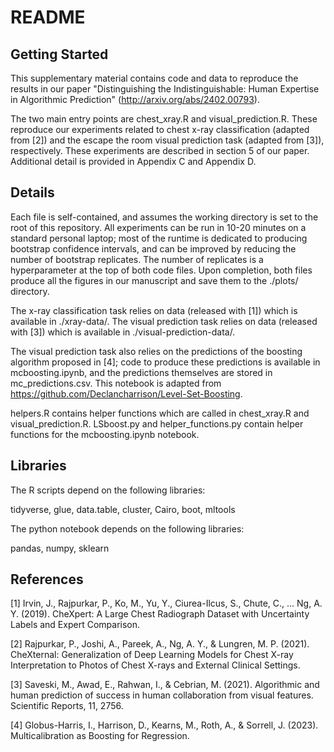 # README 

## Getting Started
This supplementary material contains code and data to reproduce the results in our paper "Distinguishing the Indistinguishable: Human Expertise in Algorithmic Prediction" (http://arxiv.org/abs/2402.00793).

The two main entry points are chest_xray.R and visual_prediction.R. These reproduce our experiments related to chest x-ray classification (adapted from [2]) and the escape the room visual prediction task (adapted from [3]), respectively. These experiments are described in section 5 of our paper. Additional detail is provided in Appendix C and Appendix D.

## Details
Each file is self-contained, and assumes the working directory is set to the root of this repository. All experiments can be run in 10-20 minutes on a standard personal laptop; most of the runtime is dedicated to producing bootstrap confidence intervals, and can be improved by reducing the number of bootstrap replicates. The number of replicates is a hyperparameter at the top of both code files. Upon completion, both files produce all the figures in our manuscript and save them to the ./plots/ directory.

The x-ray classification task relies on data (released with [1]) which is available in ./xray-data/. The visual prediction task relies on data (released with [3]) which is available in ./visual-prediction-data/.

The visual prediction task also relies on the predictions of the boosting algorithm proposed in [4]; code to produce these predictions is available in mcboosting.ipynb, and the predictions themselves are stored in mc_predictions.csv. This notebook is adapted from https://github.com/Declancharrison/Level-Set-Boosting.

helpers.R contains helper functions which are called in chest_xray.R and visual_prediction.R. LSboost.py and helper_functions.py contain helper functions for the mcboosting.ipynb notebook.

## Libraries
The R scripts depend on the following libraries:

tidyverse, glue, data.table, cluster, Cairo, boot, mltools

The python notebook depends on the following libraries:

pandas, numpy, sklearn

## References

[1] Irvin, J., Rajpurkar, P., Ko, M., Yu, Y., Ciurea-Ilcus, S., Chute, C., ... Ng, A. Y. (2019). CheXpert: A Large Chest Radiograph Dataset with Uncertainty Labels and Expert Comparison.

[2] Rajpurkar, P., Joshi, A., Pareek, A., Ng, A. Y., & Lungren, M. P. (2021). CheXternal: Generalization of Deep Learning Models for Chest X-ray Interpretation to Photos of Chest X-rays and External Clinical Settings.

[3] Saveski, M., Awad, E., Rahwan, I., & Cebrian, M. (2021). Algorithmic and human prediction of success in human collaboration from visual features. Scientific Reports, 11, 2756.

[4] Globus-Harris, I., Harrison, D., Kearns, M., Roth, A., & Sorrell, J. (2023). Multicalibration as Boosting for Regression.


